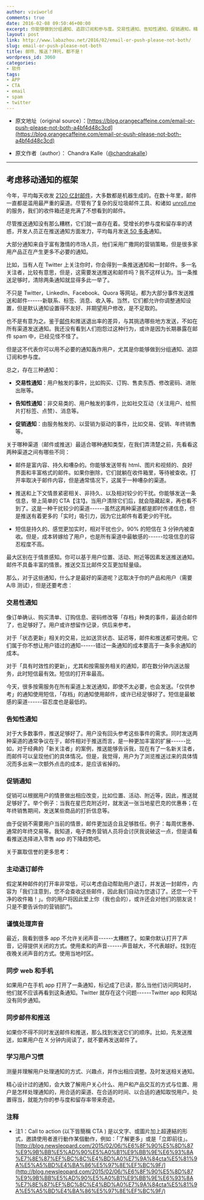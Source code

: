 ```yaml
---
author: viviworld
comments: true
date: 2016-02-08 09:50:46+00:00
excerpt: 你能够做到分组通知、追踪订阅和参与度。交易性通知、告知性通知、促销通知。精心设计过的通知，用合适的渠道、在合适的时间、以合适的通知取悦用户。处置得当，就能为你的参与度和留存率带来奇迹。
layout: post
link: http://www.labazhou.net/2016/02/email-or-push-please-not-both/
slug: email-or-push-please-not-both
title: 邮件、推送？拜托，都不是！
wordpress_id: 3060
categories:
- 软件
tags:
- APP
- CTA
- email
- spam
- twitter
---
```



	
  * 原文地址（original source）：[https://blog.orangecaffeine.com/email-or-push-please-not-both-a4bf4d48c3cd](https://blog.orangecaffeine.com/email-or-push-please-not-both-a4bf4d48c3cd)

	
  * 原文作者（author）： Chandra Kalle（[@chandrakalle](https://twitter.com/chandrakalle)）





* * *





## 考虑移动通知的框架


今年，平均每天收发 [2120 亿封邮件](http://www.radicati.com/wp/wp-content/uploads/2014/01/Email-Statistics-Report-2014-2018-Executive-Summary.pdf)，大多数都是机器生成的。在数十年里，邮件一直都是滥用最严重的渠道。尽管有了复杂的反垃圾邮件工具、和诸如 [unroll.me](https://unroll.me/) 的服务，我们的收件箱还是充满了不想看到的邮件。

尽管推送通知没有那么糟糕，它们就一直存在着。受增长的参与度和留存率的诱惑，开发人员正在推送通知方面发力，平均每月发送[ 50 多条](http://info.localytics.com/blog/2015-the-year-that-push-notifications-grew-up)通知。

大部分通知来自于富有激情的市场人员，他们采用广撒网的营销策略，但是很多家用产品正在产生更多不必要的通知。

比如，当有人在 Twitter 上关注你时，你会得到一条推送通知和一封邮件。多一名关注者，比较有意思，但是，这需要发送推送和邮件吗？我不这样认为。当一条推送足够时，清除两条通知就显得多此一举了。

不只是 Twitter，LinkedIn、Facebook、Quora 等网站，都为大部分事件发送推送和邮件------新联系、标签、消息、收入等。当然，它们都允许你调整通知设置，但是默认通知设置得不友好、并期望用户修改，是不足取的。

也不是有意为之。鉴于[邮件](http://www.labazhou.net/2015/01/email-the-good-parts/)和推送退出率的差异，与其挑选哪些地方发送，不如在所有渠道发送通知。我还没有看到人们抱怨过这种行为，或许是因为长期暴露在邮件 spam 中，已经见怪不怪了。

但是这不代表你可以用不必要的通知轰炸用户，尤其是你能够做到分组通知、追踪订阅和参与度。

总之，存在三种通知：



	
  * **交易性通知**：用户触发的事件，比如购买、订购、售卖东西、修改密码、进账出账等。

	
  * **告知性通知**：非交易类的、用户触发的事件，比如社交互动（关注用户、给照片打标签、点赞）、消息等。

	
  * **促销通知**：由服务触发的、以营销为驱动的事件，比如交易、促销、年终销售等。


关于哪种渠道（邮件或推送）最适合哪种通知类型，在我们弄清楚之前，先看看这两种渠道之间有哪些不同：

	
  * 邮件是富内容、持久和嘈杂的。你能够发送带有 html、图片和视频的、良好界面和丰富格式的邮件。如果你删除，它们就躺在收件箱里，等待被查收。打开率取决于邮件内容，但是通常情况下，这属于一种嘈杂的渠道。

	
  * 推送和上下文情景紧密相关、非持久、以及相对较少的干扰。你能够发送一条信息，带上简单的 CTA【注1】。当用户清除它们后，就会隐藏起来，再也看不到了。这是一种干扰较少的渠道------虽然这两种渠道都是即时传递信息，但是推送有着更多的「实时」吸引力，因为它比邮件有着更少的干扰。

	
  * 短信是持久的、感觉更加实时，相对干扰也少。90% 的短信在 3 分钟内被查收。但是，成本转嫁给了用户，也是所有渠道中最敏感的------垃圾信息的容忍程度不高。


最大区别在于情景感知。你可以基于用户位置、活动、附近等因素发送推送通知。邮件不具备丰富的情景。推送交互比邮件交互更加轻量级。

那么，对于这些通知，什么才是最好的渠道呢？这取决于你的产品和用户（需要 A/B 测试），但是还要考虑：


### 交易性通知


像订单确认、购买清单、订购信息、密码修改等「存档」种类的事件，最适合邮件了，也足够好了。用户或许想留作记录，供后来参考。

对于「状态更新」相关的交易，比如送货状态、延迟等，邮件和推送都可使用。它们属于你不想让用户错过的通知------错过一条通知的成本要高于一条多余通知的成本。

对于「具有时效性的更新」，尤其和按需服务相关的通知，即在数分钟内送达服务，此时短信最有效。短信的打开率最高。

今天，很多按需服务在所有渠道上发送通知，即使不太必要，也会发送。「仅供参考」的通知使用短信，「存档」的通知使用邮件，或许已经足够好了。短信是最敏感的渠道------容忍度也是最低的。


### 告知性通知


对于大多数事件，推送足够好了。用户没有回头参考这些事件的需求。同时发送两种渠道的通常争议在于，邮件相对于推送而言，是一种更加丰富的扩展------比如，对于经典的「新关注者」的案例，推送能够告诉我，现在有了一名新关注者，而邮件可以呈现他们的具体情况。但是，我觉得，用户为了浏览推送过来的具体情况而多出来一次额外点击的成本，是应该省掉的。


### 促销通知


促销可以根据用户的情景做出相应改变，比如位置、活动、附近等，因此，推送就足够好了。举个例子：当我在星巴克附近时，就发送一张当地星巴克的优惠券；在年终销售期间，发送某些商品的打折信息等。

由于促销不需要用户当前的情景，邮件更加适合且足够胜任。例子：每周优惠券、通常的年终交易等。我知道，电子商务营销人员将会讨厌我说破这一点，但是请看看推送选择进入零售 app 的下降趋势吧。

关于赢取信誉的更多思考：


### 主动退订邮件


假定某种邮件的打开率非常低，可以考虑自动帮助用户退订，并发送一封邮件，内容为「我们注意到，您不会查收这些邮件，因此我们自动为您退订了。还您一个干净的收件箱！」。你的用户将因此爱上你（我也会的），或许还会对他们的朋友说！只是不要告诉你的营销部门。


### 谨慎处理声音


最近，我看到很多 app 不允许关闭声音------太糟糕了。如果你默认打开了声音，记得提供关闭的方式。使用柔和的声音------声音越大，不代表越好。找到在夜晚关闭声音的方式。使用当地时区。


### 同步 web 和手机


如果用户在手机 app 打开了一条通知，标记成了已读，那么当他们访问网站时，他们就不应该再看到这条通知。Twitter 就存在这个问题------Twitter app 和网站没有同步通知。


### 同步邮件和推送


如果你不得不同时发送邮件和推送，那么找到发送它们的顺序。比如，先发送推送，如果用户在 X 分钟内阅读了，就不要再发送邮件了。


### 学习用户习惯


测量并理解用户处理通知的方式、兴趣点，并作出相应调整。及时发送相关通知。

精心设计过的通知，会大致了解用户关心什么、用户和产品交互的方式与位置、用户是怎样处理通知的，用合适的渠道、在合适的时间、以合适的通知取悦用户。处置得当，就能为你的参与度和留存率带来奇迹。


### 注释

* 注1：Call to action (以下皆簡稱 CTA ) 是以文字、或圖片加上超連結的形式，邀請使用者進行動作某個動作，例如：「了解更多」或是「立即前往」。[http://blog.newsleopard.com/2015/02/06/%E6%8F%90%E5%8D%87%E9%9B%BB%E5%AD%90%E5%A0%B1%E9%BB%9E%E6%93%8A%E7%8E%87%EF%BC%8C%E4%BD%A0%E7%9A%84cta%E5%81%9A%E5%A5%BD%E4%BA%86%E5%97%8E%EF%BC%9F/](http://blog.newsleopard.com/2015/02/06/%E6%8F%90%E5%8D%87%E9%9B%BB%E5%AD%90%E5%A0%B1%E9%BB%9E%E6%93%8A%E7%8E%87%EF%BC%8C%E4%BD%A0%E7%9A%84cta%E5%81%9A%E5%A5%BD%E4%BA%86%E5%97%8E%EF%BC%9F/) 
